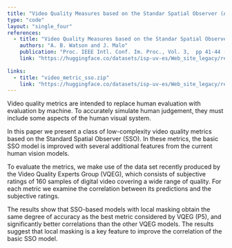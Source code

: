 ```yaml
---
title: "Video Quality Measures based on the Standar Spatial Observer (A. B. Watson and J. Malo)"
type: "code"
layout: "single_four"
references:
  - title: "Video Quality Measures based on the Standar Spatial Observer"
    authors: "A. B. Watson and J. Malo"
    publication: "Proc. IEEE Intl. Conf. Im. Proc., Vol. 3,  pp 41-44 (2002)"
    link: "https://huggingface.co/datasets/isp-uv-es/Web_site_legacy/resolve/main/code/soft_visioncolor/icip02.pdf"
  
links:
  - title: "video_metric_sso.zip"
    link: "https://huggingface.co/datasets/isp-uv-es/Web_site_legacy/resolve/main/code/soft_visioncolor/video_metric_sso.zip"
---
```


  Video quality metrics are intended to replace human evaluation with evaluation by machine. To accurately simulate human judgement, they must include some aspects of the human visual system.
  
  In this paper we present a class of low-complexity video quality metrics based on the Standard Spatial Observer (SSO). In these metrics, the basic SSO model is improved with several additional features from the current human vision models.
  
  To evaluate the metrics, we make use of the data set recently produced by the Video Quality Experts Group (VQEG), which consists of subjective ratings of 160 samples of digital video covering a wide range of quality. For each metric we examine the correlation between its predictions and the subjective ratings.
  
  The results show that SSO-based models with local masking obtain the same degree of accuracy as the best metric considered by VQEG (P5), and significantly better correlations than the other VQEG models. The results suggest that local masking is a key feature to improve the correlation of the basic SSO model.